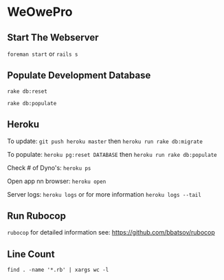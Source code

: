 # WeOwePro

## Start The Webserver
`foreman start` or `rails s`

## Populate Development Database

`rake db:reset`

`rake db:populate` 

## Heroku
To update: `git push heroku master` then `heroku run rake db:migrate`

To populate: `heroku pg:reset DATABASE` then `heroku run rake db:populate` 

Check # of Dyno's: `heroku ps`

Open app nn browser: `heroku open`

Server logs: `heroku logs` or for more information `heroku logs --tail`

## Run Rubocop

`rubocop` for detailed information see: https://github.com/bbatsov/rubocop

## Line Count
`find . -name '*.rb' | xargs wc -l`
